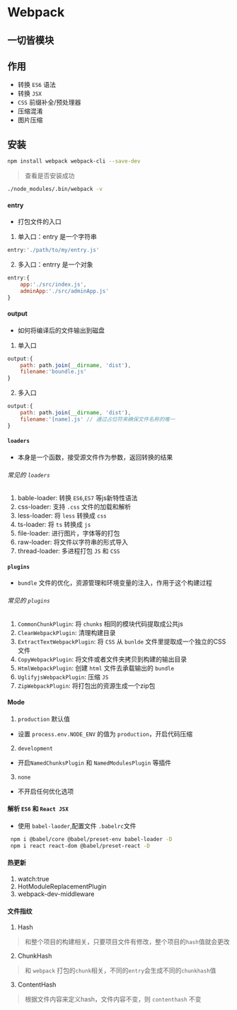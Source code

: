 # Webpack
## 一切皆模块
## 作用
- 转换 `ES6` 语法
- 转换 `JSX`
- `CSS` 前缀补全/预处理器
- 压缩混淆
- 图片压缩

## 安装
```bash
npm install webpack webpack-cli --save-dev
```
 > 查看是否安装成功
```bash
./node_modules/.bin/webpack -v
```
#### entry
- 打包文件的入口

1. 单入口：entry 是一个字符串

```javascript
entry:'./path/to/my/entry.js'
```
2. 多入口：entrry 是一个对象
```javascript
entry:{
    app:'./src/index.js',
    adminApp:'./src/adminApp.js'
}
```

#### output
- 如何将编译后的文件输出到磁盘
1. 单入口
```js
output:{
    path: path.join(__dirname, 'dist'), 
    filename:'boundle.js'
}
```
2. 多入口
```js　　　　　　　　　　　　　　　　　　　　　　　　　　
output:{
    path: path.join(__dirname, 'dist'), 
    filename:'[name].js' // 通过占位符来确保文件名称的唯一
}
```

#### `loaders`
- 本身是一个函数，接受源文件作为参数，返回转换的结果

###### 常见的 `loaders`
1. bable-loader: 转换 `ES6`,`ES7` 等js新特性语法
2. css-loader: 支持 `.css` 文件的加载和解析
3. less-loader: 将 `less` 转换成 `css`
4. ts-loader: 将 `ts` 转换成 `js`
5. file-loader: 进行图片，字体等的打包
6. raw-loader: 将文件以字符串的形式导入
7. thread-loader: 多进程打包 `JS` 和 `CSS`

#### `plugins`
- `bundle` 文件的优化，资源管理和环境变量的注入，作用于这个构建过程
###### 常见的 `plugins`
1. `CommonChunkPlugin`: 将 `chunks` 相同的模块代码提取成公共js 
2. `CleanWebpackPlugin`: 清理构建目录 
3. `ExtractTextWebpackPlugin`: 将 `CSS` 从 `bunlde` 文件里提取成一个独立的CSS 文件
4. `CopyWebpackPlugin`: 将文件或者文件夹拷贝到构建的输出目录 
5. `HtmlWebpackPlugin`: 创建 `html` 文件去承载输出的 `bundle `
6. `UglifyjsWebpackPlugin`: 压缩 `JS `
7. `ZipWebpackPlugin`: 将打包出的资源生成一个zip包

#### Mode
1. `production` 默认值
- 设置 `process.env.NODE_ENV` 的值为 `production`，开启代码压缩
2. `development`
- 开启`NamedChunksPlugin` 和 `NamedModulesPlugin` 等插件
3. `none`
- 不开启任何优化选项

#### 解析 `ES6` 和 `React JSX`
- 使用 `babel-laoder`,配置文件 `.babelrc`文件

```bash
 npm i @babel/core @babel/preset-env babel-loader -D
 npm i react react-dom @babel/preset-react -D  
```

#### 热更新
1. watch:true
2. HotModuleReplacementPlugin
3. webpack-dev-middleware

#### 文件指纹

1. Hash
> 和整个项目的构建相关，只要项目文件有修改，整个项目的`hash`值就会更改
2. ChunkHash
> 和 `webpack` 打包的`chunk`相关，不同的`entry`会生成不同的`chunkhash`值
3. ContentHash
> 根据文件内容来定义hash，文件内容不变，则 `contenthash` 不变


